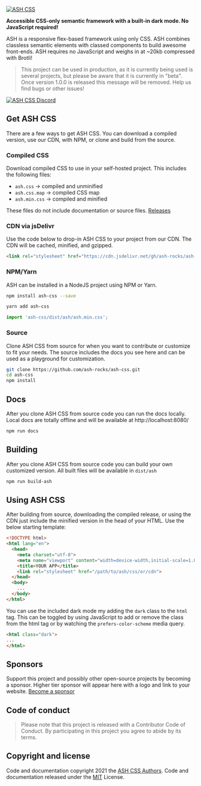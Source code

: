 [ashlink]: https://ashcss.rocks/
[ashlogo]: https://cdn.jsdelivr.net/gh/ash-rocks/ash-css@0.1.4/public/logo.svg

[![ASH CSS][ashlogo]][ashlink]

**Accessible CSS-only semantic framework with a built-in dark mode. No JavaScript required!**

ASH is a responsive flex-based framework using only CSS. ASH combines classless semantic elements with classed components to build awesome front-ends. ASH requires no JavaScript and weighs in at ~20kb compressed with Brotli!

> This project can be used in production, as it is currently being used is several projects, but please be aware that it is currently in "beta". Once version 1.0.0 is released this message will be removed. Help us find bugs or other issues!

[discordlink]: https://discord.gg/zJpX85f
[discordbanner]: https://discordapp.com/api/guilds/687023973749358635/widget.png?style=banner2

[![ASH CSS Discord][discordbanner]][discordlink]

## Get ASH CSS
There are a few ways to get ASH CSS. You can download a compiled version, use our CDN, with NPM, or clone and build from the source.

### Compiled CSS
Download compiled CSS to use in your self-hosted project. This includes the following files:

- `ash.css` -> compiled and unminified
- `ash.css.map` -> compiled CSS map
- `ash.min.css` -> compiled and minified

These files do not include documentation or source files.
[Releases](https://github.com/ash-rocks/ash-css/releases)

### CDN via jsDelivr
Use the code below to drop-in ASH CSS to your project from our CDN. The CDN will be cached, minified, and gzipped.
```html
<link rel="stylesheet" href="https://cdn.jsdelivr.net/gh/ash-rocks/ash-css@0.4.0/dist/ash/ash.min.css">
```

### NPM/Yarn
ASH can be installed in a NodeJS project using NPM or Yarn.
```bash
npm install ash-css --save
```
```bash
yarn add ash-css
```
```javascript
import 'ash-css/dist/ash/ash.min.css';
```

### Source
Clone ASH CSS from source for when you want to contribute or customize to fit your needs. The source includes the docs you see here and can be used as a playground for customization.
```bash
git clone https://github.com/ash-rocks/ash-css.git
cd ash-css
npm install
```

## Docs
After you clone ASH CSS from source code you can run the docs locally. Local docs are totally offline and will be available at http://localhost:8080/
```bash
npm run docs
```

## Building
After you clone ASH CSS from source code you can build your own customized version. All built files will be available in `dist/ash`
```bash
npm run build-ash
```

## Using ASH CSS
After building from source, downloading the compiled release, or using the CDN just include the minified version in the head of your HTML. Use the below starting template:
```html
<!DOCTYPE html>
<html lang="en">
  <head>
    <meta charset="utf-8">
    <meta name="viewport" content="width=device-width,initial-scale=1.0">
    <title>YOUR APP</title>
    <link rel="stylesheet" href="/path/to/ash/css/or/cdn">
  </head>
  <body>
    ...
  </body>
</html>
```

You can use the included dark mode my adding the `dark` class to the `html` tag. This can be toggled by using JavaScript to add or remove the class from the html tag or by watching the `prefers-color-scheme` media query.
```html
<html class="dark">
...
</html>
```

## Sponsors
Support this project and possibly other open-source projects by becoming a sponsor. Higher tier sponsor will appear here with a logo and link to your website. [Become a sponsor](https://github.com/sponsors/skuIIs)

## Code of conduct
>Please note that this project is released with a Contributor Code of Conduct. By participating in this project you agree to abide by its terms.

## Copyright and license
Code and documentation copyright 2021 the [ASH CSS Authors](https://github.com/ash-rocks/ash-css/graphs/contributors). Code and documentation released under the [MIT](https://github.com/ash-rocks/ash-css/blob/main/LICENSE) License.
